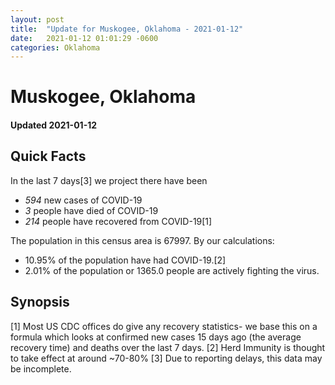 ```yaml
---
layout: post
title:  "Update for Muskogee, Oklahoma - 2021-01-12"
date:   2021-01-12 01:01:29 -0600
categories: Oklahoma
---
```


# Muskogee, Oklahoma
#### Updated 2021-01-12

## Quick Facts

In the last 7 days[3] we project there have been
- *594* new cases of COVID-19
- *3* people have died of COVID-19
- *214* people have recovered from COVID-19[1]

The population in this census area is 67997. By our calculations:
- 10.95% of the population have had COVID-19.[2]
- 2.01% of the population or 1365.0 people are actively fighting the virus.

## Synopsis




[1] Most US CDC offices do give any recovery statistics- we base this on a formula which looks at confirmed new cases
15 days ago (the average recovery time) and deaths over the last 7 days.
[2] Herd Immunity is thought to take effect at around ~70-80%
[3] Due to reporting delays, this data may be incomplete. 
    